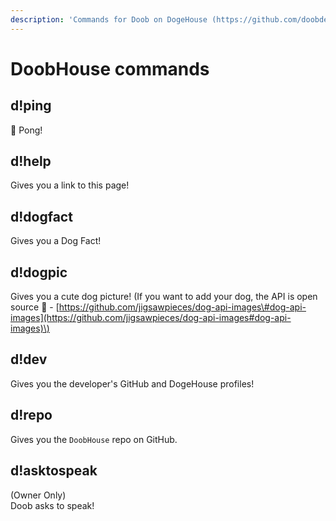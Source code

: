 ```yaml
---
description: 'Commands for Doob on DogeHouse (https://github.com/doobdev/doobhouse)'
---
```


# DoobHouse commands

## d!ping

🏓 Pong!

## d!help

Gives you a link to this page!

## d!dogfact

Gives you a Dog Fact!

## d!dogpic

Gives you a cute dog picture! \(If you want to add your dog, the API is open source 👀 - [https://github.com/jigsawpieces/dog-api-images\#dog-api-images](https://github.com/jigsawpieces/dog-api-images#dog-api-images)\)

## d!dev

Gives you the developer's GitHub and DogeHouse profiles!

## d!repo

Gives you the `DoobHouse` repo on GitHub.

## d!asktospeak

\(Owner Only\)  
Doob asks to speak!

